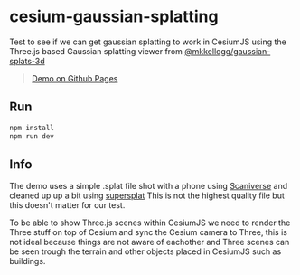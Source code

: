 # cesium-gaussian-splatting

Test to see if we can get gaussian splatting to work in CesiumJS using the Three.js based Gaussian splatting viewer from [@mkkellogg/gaussian-splats-3d](https://github.com/mkkellogg/GaussianSplats3D)

> [Demo on Github Pages](https://tebben.github.io/cesium-gaussian-splatting/)

## Run

```sh
npm install
npm run dev
```

## Info

The demo uses a simple .splat file shot with a phone using [Scaniverse](https://scaniverse.com/) and cleaned up up a bit using [supersplat](https://github.com/playcanvas/supersplat) This is not the highest quality file but this doesn't matter for our test.

To be able to show Three.js scenes within CesiumJS we need to render the Three stuff on top of Cesium and sync the Cesium camera to Three, this is not ideal because things are not aware of eachother and Three scenes can be seen trough the terrain and other objects placed in CesiumJS such as buildings.
